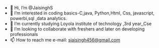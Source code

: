 - 👋 Hi, I’m @JaisinghS
- 👀 I’m interested in coding basics-C,java, Python,Html, Css, javascript, powerbi,sql ,data analytics.
- 🌱 I’m currently studying Loyola institute of technology ,3rd year,,Cse
- 💞️ I’m looking to collaborate with freshers and later on developing professionals
- 📫 How to reach me e-mail: sjaisingh456@gmail.com

<!---
JaisinghS/JaisinghS is a ✨ special ✨ repository because its `README.md` (this file) appears on your GitHub profile.
You can click the Preview link to take a look at your changes.
--->
